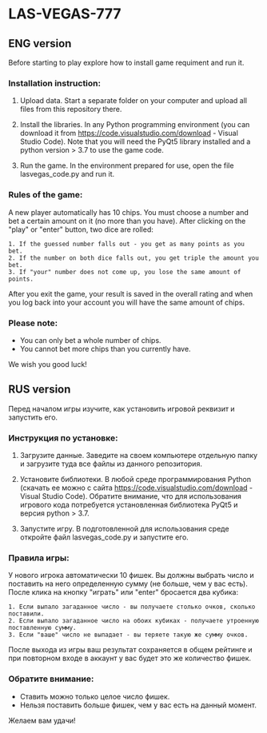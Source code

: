 # LAS-VEGAS-777
## ENG version

Before starting to play explore how to install game requiment and run it.

### Installation instruction:
1. Upload data.
Start a separate folder on your computer and upload all files from this repository there. 

2. Install the libraries.
In any Python programming environment (you can download it from https://code.visualstudio.com/download - Visual Studio Code). Note that you will need the PyQt5 library installed and a python version > 3.7 to use the game code.

3. Run the game.
In the environment prepared for use, open the file lasvegas_code.py and run it.

### Rules of the game:
A new player automatically has 10 chips. 
You must choose a number and bet a certain amount on it (no more than you have).
After clicking on the "play" or "enter" button, two dice are rolled:

    1. If the guessed number falls out - you get as many points as you bet.
    2. If the number on both dice falls out, you get triple the amount you bet.
    3. If "your" number does not come up, you lose the same amount of points.

After you exit the game, your result is saved in the overall rating and when you log back into your account you will have the same amount of chips.

### Please note:
- You can only bet a whole number of chips.
- You cannot bet more chips than you currently have.

We wish you good luck!

## RUS version

Перед началом игры изучите, как установить игровой реквизит и запустить его.

### Инструкция по установке:
1. Загрузите данные.
Заведите на своем компьютере отдельную папку и загрузите туда все файлы из данного репозитория. 

2. Установите библиотеки.
В любой среде программирования Python (скачать ее можно с сайта https://code.visualstudio.com/download - Visual Studio Code). Обратите внимание, что для использования игрового кода потребуется установленная библиотека PyQt5 и версия python > 3.7.

3. Запустите игру.
В подготовленной для использования среде откройте файл lasvegas_code.py и запустите его.


### Правила игры:
У нового игрока автоматически 10 фишек. 
Вы должны выбрать число и поставить на него определенную сумму (не больше, чем у вас есть).
После клика на кнопку "играть" или "enter" бросается два кубика:

    1. Если выпало загаданное число - вы получаете столько очков, сколько поставили.
    2. Если выпало загаданное число на обоих кубиках - получаете утроенную поставленную сумму.
    3. Если "ваше" число не выпадает - вы теряете такую же сумму очков.

После выхода из игры ваш результат сохраняется в общем рейтинге и при повторном входе в аккаунт у вас будет это же количество фишек.

### Обратите внимание:
- Ставить можно только целое число фишек.
- Нельзя поставить больше фишек, чем у вас есть на данный момент.

Желаем вам удачи!
